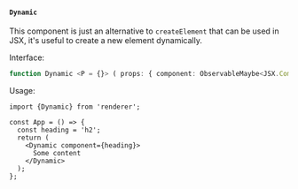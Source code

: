 #### `Dynamic`

This component is just an alternative to `createElement` that can be used in JSX, it's useful to create a new element dynamically.

Interface:

```ts
function Dynamic <P = {}> ( props: { component: ObservableMaybe<JSX.Component<P>, props?: FunctionMaybe<P | null>, children?: JSX.Element }): JSX. Element;
```

Usage:

```tsx
import {Dynamic} from 'renderer';

const App = () => {
  const heading = 'h2';
  return (
    <Dynamic component={heading}>
      Some content
    </Dynamic>
  );
};
```